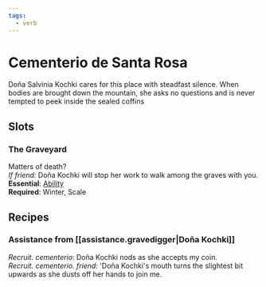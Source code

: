```yaml
---
tags:
  - verb
---
```

# Cementerio de Santa Rosa
Doña Salvinia Kochki cares for this place with steadfast silence. When bodies are brought down the mountain, she asks no questions and is never tempted to peek inside the sealed coffins
## Slots
### The Graveyard
Matters of death?<br>*If friend:* Doña Kochki will stop her work to walk among the graves with you.<br>
**Essential**: [Ability](https://uadaf.theevilroot.xyz/rowenarium/element/ability)<br>
**Required**: Winter, Scale
## Recipes
### Assistance from [[assistance.gravedigger|Doña Kochki]]
*Recruit. cementerio*: Doña Kochki nods as she accepts my coin.<br>
*Recruit. cementerio. friend:* 'Doña Kochki's mouth turns the slightest bit upwards as she dusts off her hands to join me. 

